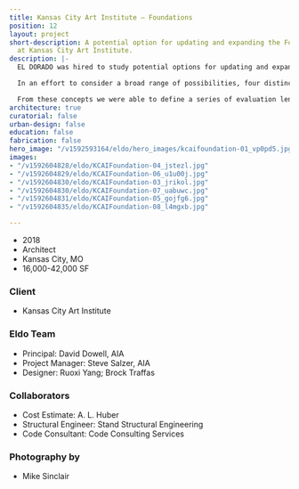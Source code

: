```yaml
---
title: Kansas City Art Institute – Foundations
position: 12
layout: project
short-description: A potential option for updating and expanding the Foundation Facility
  at Kansas City Art Institute.
description: |-
  EL DORADO was hired to study potential options for updating and expanding the Foundation Facility at Kansas City Art Institute. Included on our team is Stand Structural Engineering, AL Huber and GPRS. The team was crafted to ensure that structural viability, cost and constructability remained the focus of our efforts. Our knowledge of the Foundation program and other studio arts programs across the country played a part in proposing massing and potential additions that would serve the studio-heavy curriculum well. The focus of this study is on capacity to add, based on a reading of local code and zoning ordinances.

  In an effort to consider a broad range of possibilities, four distinctly different improvement concepts have been explored. They range from a simple re-clad to a re-clad and addition, to a small demo and new build to a large demo and new build. Each has pro’s and con’s which, when comparatively considered, gives KCAI leadership a set of tools to help deliberate.

  From these concepts we were able to define a series of evaluation lenses to help KCAI leadership determine the best value proposition for moving into the next phase of work, which starts with programming.
architecture: true
curatorial: false
urban-design: false
education: false
fabrication: false
hero_image: "/v1592593164/eldo/hero_images/kcaifoundation-01_vp0pd5.jpg"
images:
- "/v1592604828/eldo/KCAIFoundation-04_jstezl.jpg"
- "/v1592604829/eldo/KCAIFoundation-06_u1u00j.jpg"
- "/v1592604830/eldo/KCAIFoundation-03_jrikol.jpg"
- "/v1592604830/eldo/KCAIFoundation-07_uabuwc.jpg"
- "/v1592604831/eldo/KCAIFoundation-05_gojfg6.jpg"
- "/v1592604835/eldo/KCAIFoundation-08_l4mgxb.jpg"

---
```

- 2018
- Architect
- Kansas City, MO
- 16,000-42,000 SF

### Client
- Kansas City Art Institute

### Eldo Team
- Principal: David Dowell, AIA
- Project Manager: Steve Salzer, AIA
- Designer: Ruoxi Yang; Brock Traffas

###  Collaborators
- Cost Estimate: A. L. Huber
- Structural Engineer: Stand Structural Engineering
- Code Consultant: Code Consulting Services

### Photography by
- Mike Sinclair